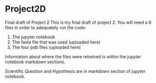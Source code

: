 # Project2D
Final draft of Project 2
This is my final draft of project 2. You will need a 6 files in order to adequately run the code:

  1. The jupyter notebook
  2. The fasta file that was used (uploaded here)
  3. The four pdb files (uploaded here)

Information about where the files were retreived is within the jupyter notebook markdown sections.

Scientific Question and Hypothesis are in markdown section of jupyter notebook.
